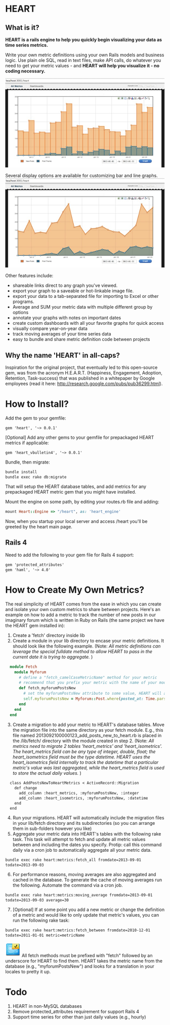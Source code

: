 # HEART

## What is it?
**HEART is a rails engine to help you quickly begin visualizing your data as time series metrics.**

Write your own metric definitions using your own Rails models and business logic. Use plain ole SQL, read in text files, make API calls, do whatever you need to get your metric values - and **HEART will help you visualize it - no coding necessary.**

![heart example bar][1]

Several display options are available for customizing bar and line graphs.
![heart example line][2]

Other features include:

- shareable links direct to any graph you've viewed.
- export your graph to a saveable or hot-linkable image file. 
- export your data to a tab-separated file for importing to Excel or other programs.
- Average and SUM your metric data with multiple different group by options
- annotate your graphs with notes on important dates
- create custom dashboards with all your favorite graphs for quick access
- visually compare year-on-year data
- track moving averages of your time series data
- easy to bundle and share metric definition code between projects

## Why the name 'HEART' in all-caps?
Inspiration for the original project, that eventually led to this open-source gem, was from the acronym H.E.A.R.T. (Happiness, Engagement, Adoption, Retention, Task-success) that was published in a whitepaper by Google employees (read it here: http://research.google.com/pubs/pub36299.html).


# How to Install?
Add the gem to your gemfile:
```
gem 'heart', '~> 0.0.1'
```

[Optional] Add any other gems to your gemfile for prepackaged HEART metrics if applicable:
```
gem 'heart_vbulletin4', '~> 0.0.1'
```

Bundle, then migrate:
```
bundle install
bundle exec rake db:migrate
```
That will setup the HEART database tables, and add metrics for any prepackaged HEART metric gem that you might have installed.

Mount the engine on some path, by editing your routes.rb file and adding:
```ruby
mount Heart::Engine => "/heart", as: 'heart_engine'
```
Now, when you startup your local server and access /heart you'll be greeted by the heart main page.

## Rails 4
Need to add the following to your gem file for Rails 4 support:

```
gem 'protected_attributes'
gem 'haml', '~> 4.0'
``` 


# How to Create My Own Metrics?
The real simplicity of HEART comes from the ease in which you can create and isolate your own custom metrics to share between projects. Here's an example on how to add a metric to track the number of new posts in our imaginary forum which is written in Ruby on Rails (the same project we have the HEART gem installed in):

1. Create a 'fetch' directory inside lib
2. Create a module in your lib directory to encase your metric definitions. It should look like the following example. (Note: _All metric definitions can leverage the special fulldate method to allow HEART to pass in the current date it is trying to aggregate._ )

  ```ruby
    module Fetch
      module Myforum
        # define a "fetch_camelCaseMetricName" method for your metric
        # recommend that you prefix your metric with the name of your module (e.g., myforum)
        def fetch_myforumPostsNew
          # set the myforumPostsNew attribute to some value, HEART will automatically save it
          self.myforumPostsNew = Myforum::Post.where(posted_at: Time.parse("#{fulldate} 00:00:00")..Time.parse("#{fulldate} 23:59:59")).count
        end
      end
    end
  ```
3. Create a migration to add your metric to HEART's database tables. Move the migration file into the same directory as your fetch module. E.g., this file named 2013092100000123_add_posts_new_to_heart.rb is placed in the /lib/fetch/ directory with the module created in step 2. (Note: _All metrics need to migrate 2 tables 'heart_metrics' and 'heart_isometrics'. The heart_metrics field can be any type of integer, double, float; the heart_isometrics field must be the type datetime. HEART uses the heart_isometrics field internally to track the datetime that a particular metric's value was last aggregated, while the heart_metrics field is used to store the actual daily values._ )

  ```
    class AddPostsNewToHeartMetrics < ActiveRecord::Migration
      def change
        add_column :heart_metrics, :myforumPostsNew, :integer
        add_column :heart_isometrics, :myforumPostsNew, :datetime
      end
    end
  ```
4. Run your migrations. HEART will automatically include the migration files in your lib/fetch directory and its subdirectories (so you can arrange them in sub-folders however you like)
5. Aggregate your metric data into HEART's tables with the following rake task. This task will attempt to fetch and update all metric values between and including the dates you specify. Protip: call this command daily via a cron job to automatically aggregate all your metric data.
  ```
  bundle exec rake heart:metrics:fetch_all fromdate=2013-09-01 todate=2013-09-03
  ```
6. For performance reasons, moving averages are also aggregated and cached in the database. To generate the cache of moving averages run the following. Automate the command via a cron job.
  ```
  bundle exec rake heart:metrics:moving_average fromdate=2013-09-01 todate=2013-09-03 average=30
  ```
7. [Optional] If at some point you add a new metric or change the definition of a metric and would like to only update that metric's values, you can run the following rake task:
  ```
  bundle exec rake heart:metrics:fetch_between fromdate=2010-12-01 todate=2011-01-01 metric=metricName
  ```

![developers note][0] All fetch methods must be prefixed with "fetch" followed by an underscore for HEART to find them. HEART takes the metric name from the database (e.g., "myforumPostsNew") and looks for a translation in your locales to pretty it up.


# Todo
1. HEART in non-MySQL databases
2. Remove protected_attributes requirement for support Rails 4
3. Support time series for other than just daily values (e.g., hourly)

[0]: doc/images/dev_note.png
[1]: doc/images/heart_bar.jpg
[2]: doc/images/heart_line.jpg


